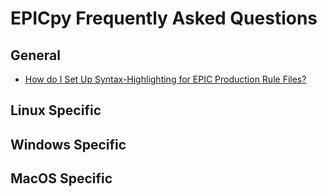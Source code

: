 # EPICpy Frequently Asked Questions

## General

- [How do I Set Up Syntax-Highlighting for EPIC Production Rule Files?](text_editor_for_epic_modeling.md)

## Linux Specific

## Windows Specific

## MacOS Specific

